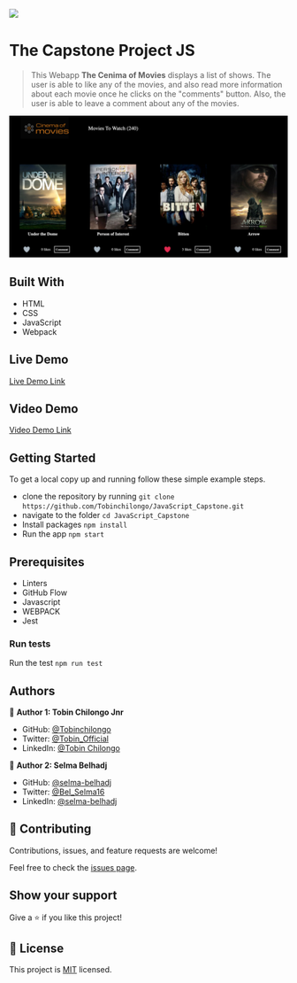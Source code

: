 ![](https://img.shields.io/badge/Microverse-blueviolet)

# The Capstone Project JS 


> This Webapp **The Cenima of Movies** displays a list of shows. The user is able to like any of the movies, and also read more information about each movie once he clicks on the "comments" button. Also, the user is able to leave a comment about any of the movies.

![screenshot](./src/images/cenimaofmovies_screenshot.png)
## Built With

- HTML
- CSS
- JavaScript
- Webpack

## Live Demo 

[Live Demo Link](https://thecapstone-project-js.netlify.app/)

## Video Demo
[Video Demo Link](https://www.loom.com/share/efa167d283f042438cb37967fcaf28ccrt)


## Getting Started


To get a local copy up and running follow these simple example steps.


- clone the repository by running
``` git clone https://github.com/Tobinchilongo/JavaScript_Capstone.git ```
- navigate to the folder
``` cd JavaScript_Capstone ```
- Install packages
``` npm install ```
- Run the app
``` npm start ```
## Prerequisites
- Linters
- GitHub Flow
- Javascript
- WEBPACK
- Jest
### Run tests
Run the test 
`npm run test`

## Authors

👤 **Author 1: Tobin Chilongo Jnr**
 

- GitHub: [@Tobinchilongo](https://github.com/Tobinchilongo)
- Twitter: [@Tobin_Official](https://twitter.com/Tobin_Official)
- LinkedIn: [@Tobin Chilongo](https://www.linkedin.com/in/tobin-chilongo-a6736415a/)

👤 **Author 2: Selma Belhadj**

- GitHub: [@selma-belhadj](https://github.com/selma-belhadj)
- Twitter: [@Bel_Selma16](https://twitter.com/Bel_Selma16)
- LinkedIn: [@selma-belhadj](https://www.linkedin.com/in/selma-belhadj/)

## 🤝 Contributing

Contributions, issues, and feature requests are welcome!

Feel free to check the [issues page](../../issues/).

## Show your support

Give a ⭐️ if you like this project!


## 📝 License

This project is [MIT](./MIT.md) licensed.